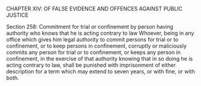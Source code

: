 CHAPTER XIV: OF FALSE EVIDENCE AND OFFENCES AGAINST PUBLIC JUSTICE

Section 258: Commitment for trial or confinement by person having authority who knows that he is acting contrary to law
Whoever, being in any office which gives him legal authority to commit persons for trial or to confinement, or to keep persons in confinement, corruptly or maliciously commits any person for trial or to confinement, or keeps any person in confinement, in the exercise of that authority knowing that in so doing he is acting contrary to law, shall be punished with imprisonment of either description for a term which may extend to seven years, or with fine, or with both.

